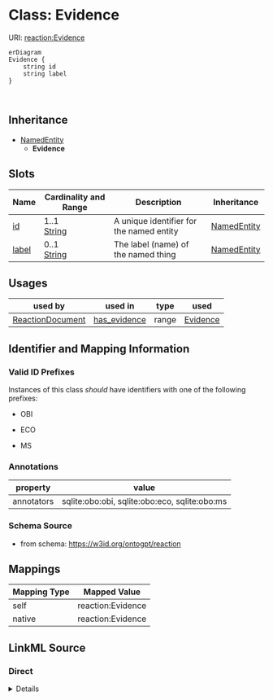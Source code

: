 # Class: Evidence



URI: [reaction:Evidence](http://w3id.org/ontogpt/reaction/Evidence)


```mermaid
erDiagram
Evidence {
    string id  
    string label  
}



```




## Inheritance
* [NamedEntity](NamedEntity.md)
    * **Evidence**



## Slots

| Name | Cardinality and Range | Description | Inheritance |
| ---  | --- | --- | --- |
| [id](id.md) | 1..1 <br/> [String](String.md) | A unique identifier for the named entity | [NamedEntity](NamedEntity.md) |
| [label](label.md) | 0..1 <br/> [String](String.md) | The label (name) of the named thing | [NamedEntity](NamedEntity.md) |





## Usages

| used by | used in | type | used |
| ---  | --- | --- | --- |
| [ReactionDocument](ReactionDocument.md) | [has_evidence](has_evidence.md) | range | [Evidence](Evidence.md) |






## Identifier and Mapping Information


### Valid ID Prefixes

Instances of this class *should* have identifiers with one of the following prefixes:

* OBI

* ECO

* MS






### Annotations

| property | value |
| --- | --- |
| annotators | sqlite:obo:obi, sqlite:obo:eco, sqlite:obo:ms |



### Schema Source


* from schema: https://w3id.org/ontogpt/reaction





## Mappings

| Mapping Type | Mapped Value |
| ---  | ---  |
| self | reaction:Evidence |
| native | reaction:Evidence |





## LinkML Source

<!-- TODO: investigate https://stackoverflow.com/questions/37606292/how-to-create-tabbed-code-blocks-in-mkdocs-or-sphinx -->

### Direct

<details>
```yaml
name: Evidence
id_prefixes:
- OBI
- ECO
- MS
annotations:
  annotators:
    tag: annotators
    value: sqlite:obo:obi, sqlite:obo:eco, sqlite:obo:ms
from_schema: https://w3id.org/ontogpt/reaction
rank: 1000
is_a: NamedEntity

```
</details>

### Induced

<details>
```yaml
name: Evidence
id_prefixes:
- OBI
- ECO
- MS
annotations:
  annotators:
    tag: annotators
    value: sqlite:obo:obi, sqlite:obo:eco, sqlite:obo:ms
from_schema: https://w3id.org/ontogpt/reaction
rank: 1000
is_a: NamedEntity
attributes:
  id:
    name: id
    annotations:
      prompt.skip:
        tag: prompt.skip
        value: 'true'
    description: A unique identifier for the named entity
    comments:
    - this is populated during the grounding and normalization step
    from_schema: https://w3id.org/ontogpt/reaction
    rank: 1000
    identifier: true
    alias: id
    owner: Evidence
    domain_of:
    - NamedEntity
    - Publication
    range: string
  label:
    name: label
    annotations:
      owl:
        tag: owl
        value: AnnotationProperty, AnnotationAssertion
    description: The label (name) of the named thing
    from_schema: https://w3id.org/ontogpt/reaction
    aliases:
    - name
    slot_uri: rdfs:label
    alias: label
    owner: Evidence
    domain_of:
    - Reaction
    - NamedEntity
    range: string

```
</details>
